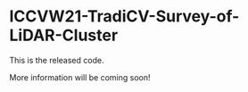 # ICCVW21-TradiCV-Survey-of-LiDAR-Cluster

This is the released code.

More information will be coming soon!
